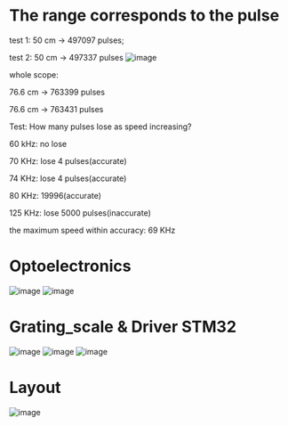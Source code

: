# The range corresponds to the pulse

test 1: 50 cm -> 497097 pulses;

test 2: 50 cm -> 497337 pulses
![image](https://user-images.githubusercontent.com/69144773/209584873-ecfe42ec-4595-40c6-8b0e-b83d69f10e0f.png)

whole scope: 

76.6 cm -> 763399 pulses

76.6 cm -> 763431 pulses


Test: How many pulses lose as speed increasing?

60 kHz: no lose

70 KHz: lose 4 pulses(accurate)

74 KHz: lose 4 pulses(accurate)

80 KHz: 19996(accurate)

125 KHz: lose 5000 pulses(inaccurate)


the maximum speed within accuracy: 69 KHz
# Optoelectronics
![image](https://user-images.githubusercontent.com/69144773/209584927-5c86952c-7217-4fcc-9405-42740f95ba2d.png)
![image](https://user-images.githubusercontent.com/69144773/209584950-62e2985e-45f3-473b-b2c2-2403b1968243.png)

# Grating_scale & Driver STM32

![image](https://user-images.githubusercontent.com/69144773/209584576-5161dd8d-6583-47d4-be4e-69c9154a078b.png)
![image](https://user-images.githubusercontent.com/69144773/209584581-6a5c77fa-32d7-4c75-986b-f77c7b33e9eb.png)
![image](https://user-images.githubusercontent.com/69144773/209584621-7b912cd7-a923-437c-bdb1-37012eeddbda.png)

# Layout
![image](https://user-images.githubusercontent.com/69144773/209584978-e002a1c3-da26-409f-b410-919f5631628f.png)

